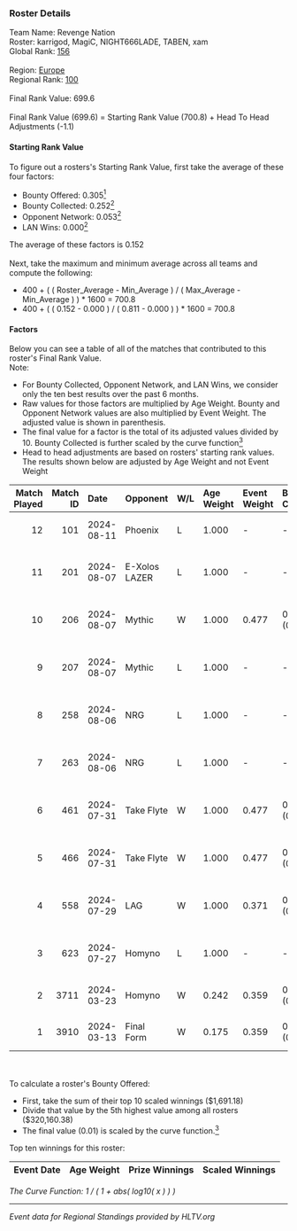 ### Roster Details<br />
Team Name: Revenge Nation<br />
Roster: karrigod, MagiC, NIGHT666LADE, TABEN, xam<br />
Global Rank: [156](../standings_global.md)<br />
<br />
Region: [Europe]( ../standings_europe.md)<br />
Regional Rank: [100]( ../standings_europe.md)<br />
<br />
Final Rank Value:  699.6<br />
<br />
Final Rank Value (699.6) = Starting Rank Value (700.8) + Head To Head Adjustments (-1.1)<br />

#### Starting Rank Value<br />
To figure out a rosters's Starting Rank Value, first take the average of these four factors:<br />
- Bounty Offered: 0.305[<sup>1</sup>](#table2)
- Bounty Collected: 0.252[<sup>2</sup>](#table1)
- Opponent Network: 0.053[<sup>2</sup>](#table1)
- LAN Wins: 0.000[<sup>2</sup>](#table1)

The average of these factors is 0.152<br />
<br />
Next, take the maximum and minimum average across all teams and compute the following:<br />
- 400 + ( ( Roster_Average - Min_Average ) / ( Max_Average - Min_Average ) ) * 1600 = 700.8
- 400 + ( ( 0.152 - 0.000 ) / ( 0.811 - 0.000 ) ) * 1600 = 700.8


#### Factors<br />
Below you can see a table of all of the matches that contributed to this roster's Final Rank Value.<br />
Note:<br />

- For Bounty Collected, Opponent Network, and LAN Wins, we consider only the ten best results over the past 6 months.
- Raw values for those factors are multiplied by Age Weight. Bounty and Opponent Network values are also multiplied by Event Weight. The adjusted value is shown in parenthesis.
- The final value for a factor is the total of its adjusted values divided by 10. Bounty Collected is further scaled by the curve function[<sup>3</sup>](#curveFunction)
- Head to head adjustments are based on rosters' starting rank values. The results shown below are adjusted by Age Weight and not Event Weight
<span id="table1"></span><br />


| Match Played | Match ID | Date       | Opponent      | W/L | Age Weight | Event Weight | Bounty Collected | Opponent Network | LAN Wins  | H2H Adj. | Roster                                    |
| -: | -: | :- | :- | :- | :- | :- | :- | :- | :- | -: | :- |
|           12 |      101 | 2024-08-11 | Phoenix       | L   | 1.000      | -            | -                | -                | -         |   -17.28 | karrigod, MagiC, NIGHT666LADE, TABEN, xam |
|           11 |      201 | 2024-08-07 | E-Xolos LAZER | L   | 1.000      | -            | -                | -                | -         |   -12.82 | MagiC, NIGHT666LADE, S0ph3R, TABEN, xam   |
|           10 |      206 | 2024-08-07 | Mythic        | W   | 1.000      | 0.477        | 0.009 (0.004)    | 0.311 (0.148)    | 0 (0.000) |    17.50 | MagiC, NIGHT666LADE, S0ph3R, TABEN, xam   |
|            9 |      207 | 2024-08-07 | Mythic        | L   | 1.000      | -            | -                | -                | -         |   -13.84 | MagiC, NIGHT666LADE, S0ph3R, TABEN, xam   |
|            8 |      258 | 2024-08-06 | NRG           | L   | 1.000      | -            | -                | -                | -         |    -5.20 | MagiC, NIGHT666LADE, S0ph3R, TABEN, xam   |
|            7 |      263 | 2024-08-06 | NRG           | L   | 1.000      | -            | -                | -                | -         |    -5.46 | MagiC, NIGHT666LADE, S0ph3R, TABEN, xam   |
|            6 |      461 | 2024-07-31 | Take Flyte    | W   | 1.000      | 0.477        | 0.002 (0.001)    | 0.244 (0.117)    | 0 (0.000) |    13.32 | MagiC, NIGHT666LADE, S0ph3R, TABEN, xam   |
|            5 |      466 | 2024-07-31 | Take Flyte    | W   | 1.000      | 0.477        | 0.002 (0.001)    | 0.244 (0.117)    | 0 (0.000) |    14.54 | MagiC, NIGHT666LADE, S0ph3R, TABEN, xam   |
|            4 |      558 | 2024-07-29 | LAG           | W   | 1.000      | 0.371        | 0.011 (0.004)    | 0.337 (0.125)    | 0 (0.000) |    19.68 | MagiC, NIGHT666LADE, S0ph3R, TABEN, xam   |
|            3 |      623 | 2024-07-27 | Homyno        | L   | 1.000      | -            | -                | -                | -         |   -17.52 | MagiC, NIGHT666LADE, S0ph3R, TABEN, xam   |
|            2 |     3711 | 2024-03-23 | Homyno        | W   | 0.242      | 0.359        | 0.006 (0.001)    | 0.181 (0.016)    | 0 (0.000) |     3.65 | HorizoN, MagiC, S0ph3R, TABEN, xam        |
|            1 |     3910 | 2024-03-13 | Final Form    | W   | 0.175      | 0.359        | 0.002 (0.000)    | 0.059 (0.004)    | 0 (0.000) |     2.31 | HorizoN, MagiC, S0ph3R, TABEN, xam        |

<br />
<span id="table2"></span><br />
To calculate a roster's Bounty Offered:<br />

- First, take the sum of their top 10 scaled winnings ($1,691.18)
- Divide that value by the 5th highest value among all rosters ($320,160.38)
- The final value (0.01) is scaled by the curve function.[<sup>3</sup>](#curveFunction)

Top ten winnings for this roster:<br />

| Event Date | Age Weight | Prize Winnings | Scaled Winnings |
| :- | -: | :- | :- |


<span id="curveFunction"></span>_The Curve Function: 1 / ( 1 + abs( log10( x ) ) )_<br />

---
_Event data for Regional Standings provided by HLTV.org_<br />
